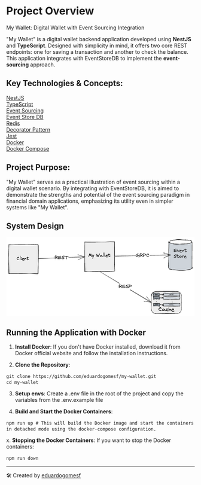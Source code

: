 # Project Overview
My Wallet: Digital Wallet with Event Sourcing Integration

"My Wallet" is a digital wallet backend application developed using **NestJS** and **TypeScript**. Designed with simplicity in mind, it offers two core REST endpoints: one for saving a transaction and another to check the balance. This application integrates with EventStoreDB to implement the **event-sourcing** approach.

## Key Technologies & Concepts:
[NestJS](https://nestjs.com/)  
[TypeScript](https://www.typescriptlang.org/)  
[Event Sourcing](https://www.eventstore.com/event-sourcing#:~:text=Event%20Sourcing%20is%20an%20architectural,effective%20architecture%20for%20their%20needs.)  
[Event Store DB](https://www.eventstore.com/)  
[Redis](https://redis.io/)  
[Decorator Pattern](https://refactoring.guru/design-patterns/decorator)  
[Jest](https://jestjs.io/pt-BR/)  
[Docker](https://www.docker.com/)  
[Docker Compose](https://docs.docker.com/compose/)

## Project Purpose:
"My Wallet" serves as a practical illustration of event sourcing within a digital wallet scenario. By integrating with EventStoreDB, it is aimed to demonstrate the strengths and potential of the event sourcing paradigm in financial domain applications, emphasizing its utility even in simpler systems like "My Wallet".


## System Design
![Alt text](./docs/images/system-design.png)

## Running the Application with Docker
1. **Install Docker**:
If you don't have Docker installed, download it from Docker official website and follow the installation instructions.

2. **Clone the Repository**:
```
git clone https://github.com/eduardogomesf/my-wallet.git
cd my-wallet
```

3. **Setup envs**:
Create a .env file in the root of the project and copy the variables from the .env.example file

4. **Build and Start the Docker Containers**:
```
npm run up # This will build the Docker image and start the containers in detached mode using the docker-compose configuration.
```

x. **Stopping the Docker Containers**:
If you want to stop the Docker containers:
```
npm run down
```

---
🛠️ Created by [eduardogomesf](https://github.com/eduardogomesf)

